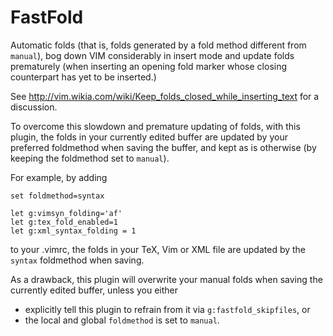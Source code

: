 FastFold
========

Automatic folds (that is, folds generated by a fold method different from `manual`),
bog down VIM considerably in insert mode and update folds prematurely (when inserting
an opening fold marker whose closing counterpart has yet to be inserted.)

See http://vim.wikia.com/wiki/Keep_folds_closed_while_inserting_text for a discussion.

To overcome this slowdown and premature updating of folds, with this plugin, the folds
in your currently edited buffer are updated by your preferred foldmethod when saving the
buffer, and kept as is otherwise (by keeping the foldmethod set to `manual`).

For example, by adding
```
set foldmethod=syntax

let g:vimsyn_folding='af'
let g:tex_fold_enabled=1
let g:xml_syntax_folding = 1

```
to your .vimrc, the folds in your TeX, Vim or XML file are updated by
the `syntax` foldmethod when saving.

As a drawback, this plugin will overwrite your manual folds when saving the currently
edited buffer, unless you either
- explicitly tell this plugin to refrain from it via `g:fastfold_skipfiles`, or
- the local and global `foldmethod` is set to `manual`.
